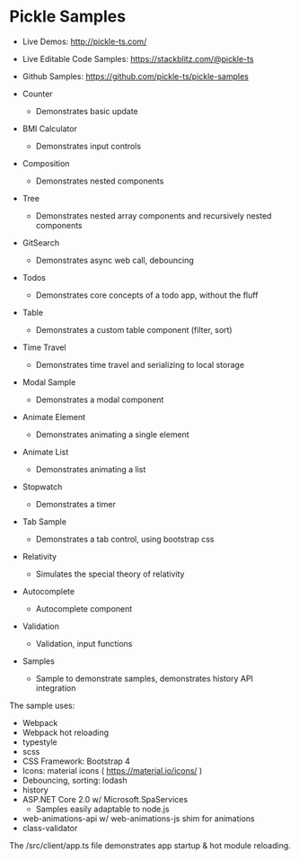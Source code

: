 # Pickle Samples

* Live Demos: http://pickle-ts.com/
* Live Editable Code Samples: https://stackblitz.com/@pickle-ts
* Github Samples: https://github.com/pickle-ts/pickle-samples

* Counter
  * Demonstrates basic update
* BMI Calculator
  * Demonstrates input controls
* Composition
  * Demonstrates nested components
* Tree
  * Demonstrates nested array components and recursively nested components
* GitSearch
  * Demonstrates async web call, debouncing
* Todos
  * Demonstrates core concepts of a todo app, without the fluff
* Table
  * Demonstrates a custom table component (filter, sort)
* Time Travel
  * Demonstrates time travel and serializing to local storage
* Modal Sample
  * Demonstrates a modal component
* Animate Element
  * Demonstrates animating a single element
* Animate List
  * Demonstrates animating a list
* Stopwatch
  * Demonstrates a timer
* Tab Sample
  * Demonstrates a tab control, using bootstrap css
* Relativity
  * Simulates the special theory of relativity
* Autocomplete
  * Autocomplete component
* Validation
  * Validation, input functions
* Samples
  * Sample to demonstrate samples, demonstrates history API integration

The sample uses:

* Webpack 
* Webpack hot reloading
* typestyle
* scss
* CSS Framework: Bootstrap 4
* Icons: material icons ( https://material.io/icons/ )
* Debouncing, sorting: lodash
* history
* ASP.NET Core 2.0 w/ Microsoft.SpaServices
  * Samples easily adaptable to node.js
* web-animations-api w/ web-animations-js shim for animations
* class-validator

The /src/client/app.ts file demonstrates app startup & hot module reloading.